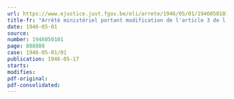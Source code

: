 ```yaml
---
url: https://www.ejustice.just.fgov.be/eli/arrete/1946/05/01/1946050101/justel
title-fr: "Arrêté ministériel portant modification de l'article 3 de l'arrêté du 1er avril 1946 relatif au rationnement en matière de savon"
date: 1946-05-01
source:
number: 1946050101
page: 888888
case: 1946-05-01/01
publication: 1946-05-17
starts:
modifies:
pdf-original:
pdf-consolidated:
---
```


